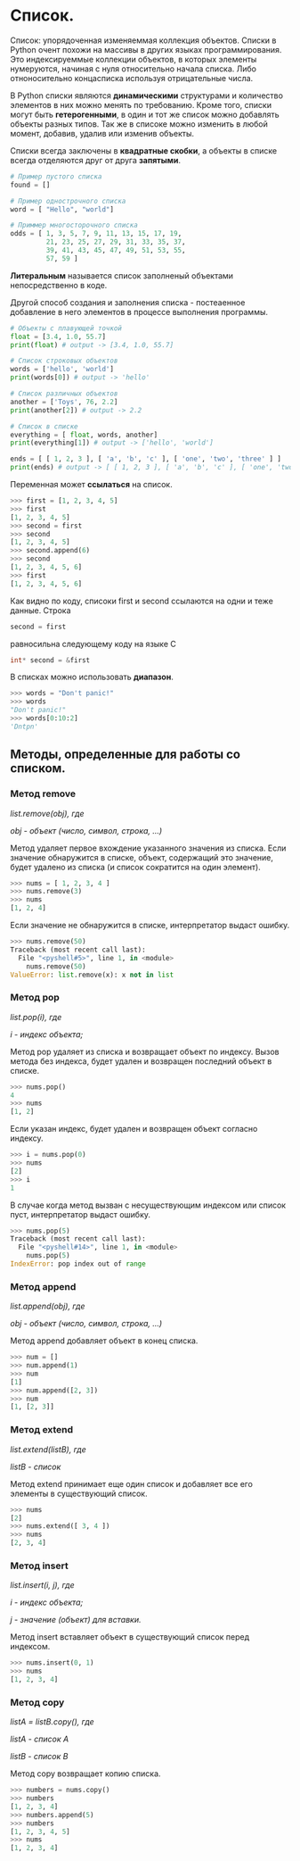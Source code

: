 # Список.

Список: упорядоченная изменяеммая коллекция объектов.
Списки в Python очент похожи на массивы в других языках программирования.
Это индексируеммые коллекции объектов, в которых элементы нумеруются, 
начиная с нуля относительно начала списка. Либо отноносительно концасписка
используя отрицательные числа.

В Python списки являются **динамическими** структурами и количество 
элементов в них можно менять по требованию. Кроме того, списки могут быть
**гетерогенными**, в один и тот же список можно добавлять объекты разных 
типов. Так же в списоке можно изменить в любой момент, добавив, удалив 
или изменив объекты.

Списки всегда заключены в **квадратные скобки**, а объекты в списке 
всегда отделяются друг от друга **запятыми**.

```python
# Пример пустого списка
found = []

# Пример однострочного списка
word = [ "Hello", "world"]

# Приммер многосторочного списка
odds = [ 1, 3, 5, 7, 9, 11, 13, 15, 17, 19,
         21, 23, 25, 27, 29, 31, 33, 35, 37,
         39, 41, 43, 45, 47, 49, 51, 53, 55,
         57, 59 ]
```

**Литеральным** называется список заполненый объектами непосредственно в 
коде.

Другой способ создания и заполнения списка - постеаенное добавление в 
него элементов в процессе выполнения программы.

```python 
# Объекты с плавующей точкой
float = [3.4, 1.0, 55.7]
print(float) # output -> [3.4, 1.0, 55.7]

# Список строковых объектов
words = ['hello', 'world']
print(words[0]) # output -> 'hello'

# Список различных объектов
another = ['Toys', 76, 2.2]
print(another[2]) # output -> 2.2

# Список в списке
everything = [ float, words, another]
print(everything[1]) # output -> ['hello', 'world']

ends = [ [ 1, 2, 3 ], [ 'a', 'b', 'c' ], [ 'one', 'two', 'three' ] ]
print(ends) # output -> [ [ 1, 2, 3 ], [ 'a', 'b', 'c' ], [ 'one', 'two', 'three' ] ]
```

Переменная может **ссылаться** на список.

```python
>>> first = [1, 2, 3, 4, 5]
>>> first
[1, 2, 3, 4, 5]
>>> second = first
>>> second
[1, 2, 3, 4, 5]
>>> second.append(6)
>>> second
[1, 2, 3, 4, 5, 6]
>>> first
[1, 2, 3, 4, 5, 6]
```
Как видно по коду, списоки first и second ссылаются на одни и теже данные. Строка 
```python
second = first
```
равносильна следующему коду на языке C
```c
int* second = &first
```

В списках можно использовать **диапазон**.
```python
>>> words = "Don't panic!"
>>> words
"Don't panic!"
>>> words[0:10:2]
'Dntpn'
```

##  Методы, определенные для работы со списком.

### Метод remove
*list.remove(obj), где*

*obj - объект (число, символ, строка, ...)*

Метод удаляет первое вхождение указанного значения из списка.
Если значение обнаружится в списке, объект, содержащий это значение,
будет удалено из списка (и список сократится на один элемент).

```python
>>> nums = [ 1, 2, 3, 4 ]
>>> nums.remove(3)
>>> nums
[1, 2, 4]
```
Если значение не обнаружится в списке, интерпретатор выдаст ошибку.

```python
>>> nums.remove(50)
Traceback (most recent call last):
  File "<pyshell#5>", line 1, in <module>
    nums.remove(50)
ValueError: list.remove(x): x not in list
```

### Метод pop
*list.pop(i), где*

*i - индекс объекта;*

Метод pop удаляет из списка и возвращает объект по индексу. Вызов метода
без индекса, будет удален и возвращен последний объект в списке.

```python
>>> nums.pop()
4
>>> nums
[1, 2]
```

Если указан индекс, будет удален и возвращен объект согласно индексу.

```python
>>> i = nums.pop(0)
>>> nums
[2]
>>> i
1
```

В случае когда метод вызван с несуществующим индексом или список пуст,
интерпретатор выдаст ошибку.

```python
>>> nums.pop(5)
Traceback (most recent call last):
  File "<pyshell#14>", line 1, in <module>
    nums.pop(5)
IndexError: pop index out of range
```

### Метод append
*list.append(obj), где*

*obj - объект (число, символ, строка, ...)*

Метод append добавляет объект в конец списка.

```python
>>> num = []
>>> num.append(1)
>>> num
[1]
>>> num.append([2, 3])
>>> num
[1, [2, 3]]
```

### Метод extend
*list.extend(listB), где*

*listB - список*

Метод extend принимает еще один список и добавляет все его элементы
в существующий список.

```python
>>> nums
[2]
>>> nums.extend([ 3, 4 ])
>>> nums
[2, 3, 4]
```

### Метод insert
*list.insert(i, j), где*

*i - индекс объекта;*

*j - значение (объект) для вставки.*

Метод insert вставляет объект в существующий список перед индексом.

```python
>>> nums.insert(0, 1)
>>> nums
[1, 2, 3, 4]
```

### Метод copy
*listA = listB.copy(), где*

*listA - список A*

*listB - список B*

Метод copy возвращает копию списка.

```python
>>> numbers = nums.copy()
>>> numbers
[1, 2, 3, 4]
>>> numbers.append(5)
>>> numbers
[1, 2, 3, 4, 5]
>>> nums
[1, 2, 3, 4]
```

